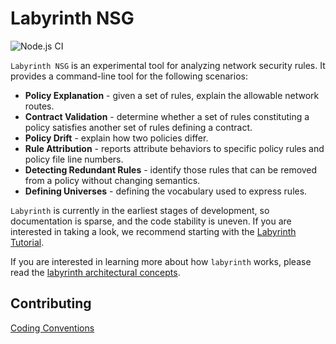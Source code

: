 # Labyrinth NSG

![Node.js CI](https://github.com/MikeHopcroft/labyrinth/workflows/Node.js%20CI/badge.svg)

`Labyrinth NSG` is an experimental tool for analyzing network security rules.
It provides a command-line tool for the following scenarios:
* **Policy Explanation** - given a set of rules, explain the allowable network routes.
* **Contract Validation** - determine whether a set of rules constituting a policy satisfies another set of rules defining a contract.
* **Policy Drift** - explain how two policies differ.
* **Rule Attribution** - reports attribute behaviors to specific policy rules and policy file line numbers.
* **Detecting Redundant Rules** - identify those rules that can be removed from a policy without changing semantics.
* **Defining Universes** - defining the vocabulary used to express rules.

`Labyrinth` is currently in the earliest stages of development, so documentation is sparse, and the code stability is uneven. If you are interested in taking a look, we recommend starting with the
[Labyrinth Tutorial](documentation/tutorial.md).

If you are interested in learning more about how `labyrinth` works, please read the
[labyrinth architectural concepts](documentation/architectural_concepts.md).

## Contributing

[Coding Conventions](./documentation/coding_conventions.md)